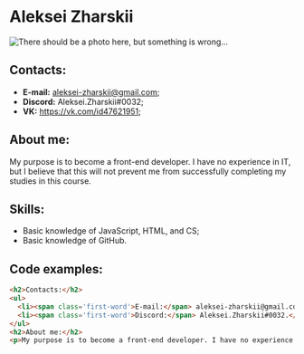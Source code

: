 # Aleksei Zharskii   
![There should be a photo here, but something is wrong...](photo.jpg)  
## Contacts: 
* **E-mail:** aleksei-zharskii@gmail.com;
* **Discord:** Aleksei.Zharskii#0032;
* **VK:** https://vk.com/id47621951;
## About me:   
My purpose is to become a front-end developer. I have no experience in IT, but I believe that this will not prevent me from successfully completing my studies in this course.  
## Skills:  
* Basic knowledge of JavaScript, HTML, and CS;
* Basic knowledge of GitHub.  
## Code examples:   
```html
<h2>Contacts:</h2>
<ul>
  <li><span class='first-word'>E-mail:</span> aleksei-zharskii@gmail.com;</li>
  <li><span class='first-word'>Discord:</span> Aleksei.Zharskii#0032.</li>
</ul>
<h2>About me:</h2>
<p>My purpose is to become a front-end developer. I have no experience in IT, but I believe that this will not prevent me from successfully completing my studies in this course. </p>
```

